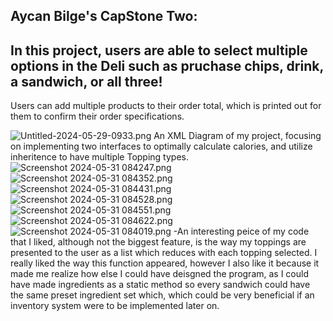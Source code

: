 Aycan Bilge's CapStone Two:
-
In this project, users are able to select multiple options in the Deli such as pruchase chips, drink, a sandwich, or all three!
-
Users can add multiple products to their order total, which is printed out for them to confirm their order specifications.

![Untitled-2024-05-29-0933.png](Untitled-2024-05-29-0933.png)
An XML Diagram of my project, focusing on implementing two interfaces to optimally calculate calories, and utilize inheritence to have multiple Topping types.
![Screenshot 2024-05-31 084247.png](Screenshot%202024-05-31%20084247.png)
![Screenshot 2024-05-31 084352.png](Screenshot%202024-05-31%20084352.png)
![Screenshot 2024-05-31 084431.png](Screenshot%202024-05-31%20084431.png)
![Screenshot 2024-05-31 084528.png](Screenshot%202024-05-31%20084528.png)
![Screenshot 2024-05-31 084551.png](Screenshot%202024-05-31%20084551.png)
![Screenshot 2024-05-31 084622.png](Screenshot%202024-05-31%20084622.png)
![Screenshot 2024-05-31 084019.png](Screenshot%202024-05-31%20084019.png)
-An interesting peice of my code that I liked, although not the biggest feature, is the way my toppings are presented to the user as a list which reduces with each topping selected. I really liked the way this function appeared, however I also like it because it made me realize how else I could have deisgned the program, as I could have made ingredients as a static method so every sandwich could have the same preset ingredient set which, which could be very beneficial if an inventory system were to be implemented later on.